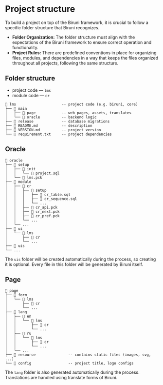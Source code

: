 # Project structure

To build a project on top of the Biruni framework, it is crucial to follow a specific folder structure that Biruni recognizes.

* **Folder Organization:** The folder structure must align with the expectations of the Biruni framework to ensure correct operation and functionality.
* **Project Rules:** There are predefined conventions in place for organizing files, modules, and dependencies in a way that keeps the files organized throughout all projects, following the same structure.

## Folder structure

* project code — `lms`
* module code — `cr`

```
📁 lms                     -- project code (e.g. biruni, core)            
├── 📁 main
│   ├── 📁 page            -- web pages, assets, translates
│   └── 📁 oracle          -- backend logic
├── 📁 release             -- database migrations
├── 📄 README.md           -- description
├── 📄 VERSION.md          -- project version
└── 📄 requirement.txt     -- project dependencies
```

## Oracle

```
📁 oracle
├── 📁 setup
│   ├── 📁 init
│   │   └── 📄 project.sql
│   └── 📄 lms.pck
├── 📁 module
│   ├── 📁 cr
│   │   ├── 📁 setup
│   │   │   ├── 📄 cr_table.sql
│   │   │   ├── 📄 cr_sequence.sql
│   │   │   └── ...
│   │   ├── 📄 cr_api.pck
│   │   ├── 📄 cr_next.pck
│   │   ├── 📄 cr_pref.pck
│   │   └── ...
│   └── ...
├── 📁 ui
│   └── 📁 lms
│       ├── 📁 cr
│       └── ...
├── 📁 uis
└── ...
```

The `uis` folder will be created automatically during the process, so creating it is optional. Every file in this folder will be generated by Biruni itself.

## Page

```
📁 page
├── 📁 form
│   └── 📁 lms
│       ├── 📁 cr
│       └── ...
├── 📁 lang
│   ├── 📁 en
│   │   └── 📁 lms
│   │       ├── 📁 cr
│   │       └── ...
│   ├── 📁 ru
│   │   └── 📁 lms
│   │       ├── 📁 cr
│   │       └── ...
│   └── ...
├── 📁 resource               -- contains static files (images, svg, ...)
└── 📁 config                 -- project title, logo configs
```

The `lang` folder is also generated automatically during the process. Translations are handled using translate forms of Biruni.
